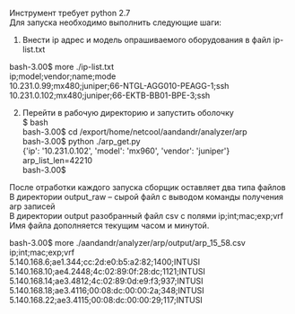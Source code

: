 Инструмент требует python 2.7  
Для запуска необходимо выполнить следующие шаги:  

1) Внести ip адрес и модель опрашиваемого оборудования в файл ip-list.txt  

bash-3.00$ more ./ip-list.txt  
ip;model;vendor;name;mode  
10.231.0.99;mx480;juniper;66-NTGL-AGG010-PEAGG-1;ssh  
10.231.0.102;mx480;juniper;66-EKTB-BB01-BPE-3;ssh  

2) Перейти в рабочую директорию и запустить оболочку  
$ bash  
bash-3.00$ cd /export/home/netcool/aandandr/analyzer/arp  
bash-3.00$ python ./arp_get.py  
{'ip': '10.231.0.102', 'model': 'mx960', 'vendor': 'juniper'}  
arp_list_len=42210  
bash-3.00$  

После отработки каждого запуска сборщик оставляет два типа файлов  
В директории output_raw – сырой файл с выводом команды получения arp записей  
В директории output разобранный файл csv с полями ip;int;mac;exp;vrf  
Имя файла дополняется текущим часом и минутой.  

bash-3.00$ more ./aandandr/analyzer/arp/output/arp_15_58.csv   
ip;int;mac;exp;vrf  
5.140.168.6;ae1.344;cc:2d:e0:b5:a2:82;1400;INTUSI  
5.140.168.10;ae4.2448;4c:02:89:0f:28:dc;1121;INTUSI  
5.140.168.14;ae3.4812;4c:02:89:0d:e9:f3;937;INTUSI  
5.140.168.18;ae3.4116;00:08:dc:00:00:2a;348;INTUSI  
5.140.168.22;ae3.4115;00:08:dc:00:00:29;117;INTUSI  

